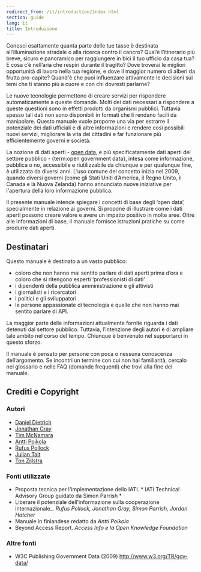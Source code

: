 ```yaml
---
redirect_from: /it/introduction/index.html
section: guide
lang: it
title: Introduzione
---
```


Conosci esattamente quanta parte delle tue tasse è destinata all’illuminazione stradale o alla ricerca contro il cancro? Qual’è l’itinerario più breve, sicuro e panoramico per raggiungere in bici il tuo ufficio da casa tua? E cosa c’è nell’aria che respiri durante il tragitto? Dove troverai le migliori opportunità di lavoro nella tua regione, e dove il maggior numero di alberi da frutta pro-capite? Quand'è che puoi influenzare attivamente le decisioni sui temi che ti stanno più a cuore e con chi dovresti parlarne?

Le nuove tecnologie permettono di creare servizi per rispondere automaticamente a queste domande. Molti dei dati necessari a rispondere a queste questioni sono in effetti prodotti da organismi pubblici. Tuttavia spesso tali dati non sono disponibili in formati che li rendano facili da manipolare. Questo manuale vuole proporre una via per estrarre il potenziale dei dati ufficiali e di altre informazioni e rendere così possibili nuovi servizi, migliorare la vita dei cittadini e far funzionare più efficientemente governi e società.

La nozione di dati aperti - [open data](/glossary/it/terms/open-data/), e più specificatamente dati aperti del settore pubblico - {term:open government data}, intesa come informazione, pubblica o no, accessibile e riutilizzabile da chiunque e per qualunque fine, è utilizzata da diversi anni. L’uso comune del concetto inizia nel 2009, quando diversi governi (come gli Stati Uniti d’America, il Regno Unito, il Canada e la Nuova Zelanda) hanno annunciato nuove iniziative per l'apertura della loro informazione pubblica.

Il presente manuale intende spiegare i concetti di base degli ‘open data’, specialmente in relazione ai governi. Si propone di illustrare come i dati aperti possono creare valore e avere un impatto positivo in molte aree. Oltre alle informazioni di base, il manuale fornisce istruzioni pratiche su come produrre dati aperti.

## Destinatari

Questo manuale è destinato a un vasto pubblico:

-   coloro che non hanno mai sentito parlare di dati aperti prima d’ora e coloro che si ritengono esperti ‘professionisti di dati’
-   i dipendenti della pubblica amministrazione e gli attivisti
-   i giornalisti e i ricercatori
-   i politici e gli sviluppatori
-   le persone appassionate di tecnologia e quelle che non hanno mai sentito parlare di API.

La maggior parte delle informazioni attualmente fornite riguarda i dati detenuti dal settore pubblico. Tuttavia, l’intenzione degli autori è di ampliare tale ambito nel corso del tempo. Chiunque è benvenuto nel supportarci in questo sforzo.

Il manuale è pensato per persone con poca o nessuna conoscenza dell’argomento. Se incontri un termine con cui non hai familiarità, cercalo nel glossario e nelle FAQ (domande frequenti) che trovi alla fine del manuale.

## Crediti e Copyright

### Autori

-   [Daniel Dietrich](http://ddie.me/)
-   [Jonathan Gray](http://jonathangray.org/)
-   [Tim McNamara](http://timmcnamara.co.nz)
-   [Antti Poikola](http://apoikola.wordpress.com/)
-   [Rufus Pollock](http://rufuspollock.org/)
-   [Julian Tait](http://www.littlestar.tv/)
-   [Ton Zijlstra](http://www.zylstra.org/)

### Fonti utilizzate

-   Proposta tecnica per l'implementazione dello IATI. \* IATI Technical Advisory Group guidato da Simon Parrish \*
-   Liberare il potenziale dell'informazione sulla cooperazione internazionale\_. *Rufus Pollock, Jonathan Gray, Simon Parrish, Jordan Hatcher*
-   Manuale in finlandese redatto da *Antti Poikola*
-   Beyond Access Report. *Access Info e la Open Knowledge Foundation*

### Altre fonti

-   W3C Publishing Government Data (2009) <http://www.w3.org/TR/gov-data/>